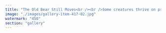 ```yaml
---
title: "The Old Bear Still Moves<br /><br />Some creatures thrive on precision; others survive on instinct. Trump moves like an old bear—not always elegant, not always calculated, but undeniably persistent.<br /><br />He lumbers through storms, sometimes crashing into obstacles, sometimes finding unexpected paths forward. His strength isn’t just in dominance but in endurance—a force shaped by friction, sharpened by unpredictability.<br /><br />In a world obsessed with polished strategy, there’s something raw about his presence—a reminder that survival isn’t just about intellect, but about instinct, timing, and the sheer will to keep moving.<br /><br /><br />#Endurance <br />#InstinctiveNavigation <br />#ResilientAdaptation"
image: "./images/gallery-item-417-02.jpg"
watermark: "450"
section: "gallery"
---
```

